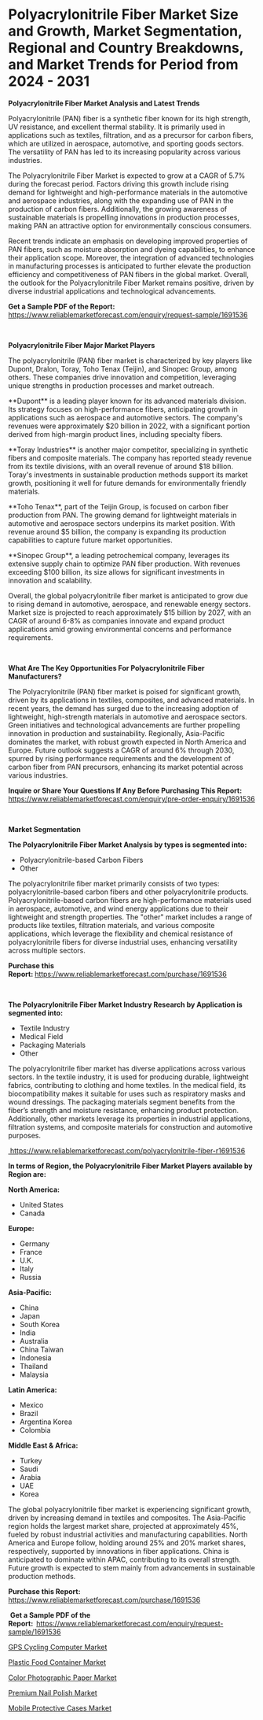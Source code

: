 <p><h1>Polyacrylonitrile Fiber Market Size and Growth, Market Segmentation, Regional and Country Breakdowns, and Market Trends for Period from 2024 -  2031</h1></p><p><strong>Polyacrylonitrile Fiber Market Analysis and Latest Trends</strong></p>
<p><p>Polyacrylonitrile (PAN) fiber is a synthetic fiber known for its high strength, UV resistance, and excellent thermal stability. It is primarily used in applications such as textiles, filtration, and as a precursor for carbon fibers, which are utilized in aerospace, automotive, and sporting goods sectors. The versatility of PAN has led to its increasing popularity across various industries.</p><p>The Polyacrylonitrile Fiber Market is expected to grow at a CAGR of 5.7% during the forecast period. Factors driving this growth include rising demand for lightweight and high-performance materials in the automotive and aerospace industries, along with the expanding use of PAN in the production of carbon fibers. Additionally, the growing awareness of sustainable materials is propelling innovations in production processes, making PAN an attractive option for environmentally conscious consumers.</p><p>Recent trends indicate an emphasis on developing improved properties of PAN fibers, such as moisture absorption and dyeing capabilities, to enhance their application scope. Moreover, the integration of advanced technologies in manufacturing processes is anticipated to further elevate the production efficiency and competitiveness of PAN fibers in the global market. Overall, the outlook for the Polyacrylonitrile Fiber Market remains positive, driven by diverse industrial applications and technological advancements.</p></p>
<p><strong>Get a Sample PDF of the Report:&nbsp;</strong> <a href="https://www.reliablemarketforecast.com/enquiry/request-sample/1691536?utm_campaign=1567&utm_medium=2&utm_source=Github&utm_content=ia&utm_term=18102024&utm_id=polyacrylonitrile-fiber">https://www.reliablemarketforecast.com/enquiry/request-sample/1691536</a></p>
<p>&nbsp;</p>
<p><strong>Polyacrylonitrile Fiber Major Market Players</strong></p>
<p><p>The polyacrylonitrile (PAN) fiber market is characterized by key players like Dupont, Dralon, Toray, Toho Tenax (Teijin), and Sinopec Group, among others. These companies drive innovation and competition, leveraging unique strengths in production processes and market outreach.</p><p>**Dupont** is a leading player known for its advanced materials division. Its strategy focuses on high-performance fibers, anticipating growth in applications such as aerospace and automotive sectors. The company's revenues were approximately $20 billion in 2022, with a significant portion derived from high-margin product lines, including specialty fibers.</p><p>**Toray Industries** is another major competitor, specializing in synthetic fibers and composite materials. The company has reported steady revenue from its textile divisions, with an overall revenue of around $18 billion. Toray's investments in sustainable production methods support its market growth, positioning it well for future demands for environmentally friendly materials.</p><p>**Toho Tenax**, part of the Teijin Group, is focused on carbon fiber production from PAN. The growing demand for lightweight materials in automotive and aerospace sectors underpins its market position. With revenue around $5 billion, the company is expanding its production capabilities to capture future market opportunities.</p><p>**Sinopec Group**, a leading petrochemical company, leverages its extensive supply chain to optimize PAN fiber production. With revenues exceeding $100 billion, its size allows for significant investments in innovation and scalability.</p><p>Overall, the global polyacrylonitrile fiber market is anticipated to grow due to rising demand in automotive, aerospace, and renewable energy sectors. Market size is projected to reach approximately $15 billion by 2027, with an CAGR of around 6-8% as companies innovate and expand product applications amid growing environmental concerns and performance requirements.</p></p>
<p>&nbsp;</p>
<p><strong>What Are The Key Opportunities For Polyacrylonitrile Fiber Manufacturers?</strong></p>
<p><p>The Polyacrylonitrile (PAN) fiber market is poised for significant growth, driven by its applications in textiles, composites, and advanced materials. In recent years, the demand has surged due to the increasing adoption of lightweight, high-strength materials in automotive and aerospace sectors. Green initiatives and technological advancements are further propelling innovation in production and sustainability. Regionally, Asia-Pacific dominates the market, with robust growth expected in North America and Europe. Future outlook suggests a CAGR of around 6% through 2030, spurred by rising performance requirements and the development of carbon fiber from PAN precursors, enhancing its market potential across various industries.</p></p>
<p><strong>Inquire or Share Your Questions If Any Before Purchasing This Report:</strong> <a href="https://www.reliablemarketforecast.com/enquiry/pre-order-enquiry/1691536?utm_campaign=1567&utm_medium=2&utm_source=Github&utm_content=ia&utm_term=18102024&utm_id=polyacrylonitrile-fiber">https://www.reliablemarketforecast.com/enquiry/pre-order-enquiry/1691536</a></p>
<p>&nbsp;</p>
<p><strong>Market Segmentation</strong></p>
<p><strong>The Polyacrylonitrile Fiber Market Analysis by types is segmented into:</strong></p>
<p><ul><li>Polyacrylonitrile-based Carbon Fibers</li><li>Other</li></ul></p>
<p><p>The polyacrylonitrile fiber market primarily consists of two types: polyacrylonitrile-based carbon fibers and other polyacrylonitrile products. Polyacrylonitrile-based carbon fibers are high-performance materials used in aerospace, automotive, and wind energy applications due to their lightweight and strength properties. The "other" market includes a range of products like textiles, filtration materials, and various composite applications, which leverage the flexibility and chemical resistance of polyacrylonitrile fibers for diverse industrial uses, enhancing versatility across multiple sectors.</p></p>
<p><strong>Purchase this Report:&nbsp;</strong><a href="https://www.reliablemarketforecast.com/purchase/1691536?utm_campaign=1567&utm_medium=2&utm_source=Github&utm_content=ia&utm_term=18102024&utm_id=polyacrylonitrile-fiber">https://www.reliablemarketforecast.com/purchase/1691536</a></p>
<p>&nbsp;</p>
<p><strong>The Polyacrylonitrile Fiber Market Industry Research by Application is segmented into:</strong></p>
<p><ul><li>Textile Industry</li><li>Medical Field</li><li>Packaging Materials</li><li>Other</li></ul></p>
<p><p>The polyacrylonitrile fiber market has diverse applications across various sectors. In the textile industry, it is used for producing durable, lightweight fabrics, contributing to clothing and home textiles. In the medical field, its biocompatibility makes it suitable for uses such as respiratory masks and wound dressings. The packaging materials segment benefits from the fiber’s strength and moisture resistance, enhancing product protection. Additionally, other markets leverage its properties in industrial applications, filtration systems, and composite materials for construction and automotive purposes.</p></p>
<p><a href="https://www.reliablemarketforecast.com/polyacrylonitrile-fiber-r1691536?utm_campaign=1567&utm_medium=2&utm_source=Github&utm_content=ia&utm_term=18102024&utm_id=polyacrylonitrile-fiber">&nbsp;https://www.reliablemarketforecast.com/polyacrylonitrile-fiber-r1691536</a></p>
<p><strong>In terms of Region, the Polyacrylonitrile Fiber Market Players available by Region are:</strong></p>
<p>
    <p> <strong> North America: </strong>
        <ul>
            <li>United States</li>
            <li>Canada</li>
        </ul>
        </p> 
    <p> <strong> Europe: </strong>
        <ul>
            <li>Germany</li>
            <li>France</li>
            <li>U.K.</li>
            <li>Italy</li>
            <li>Russia</li>
        </ul>
        </p> 
    <p> <strong> Asia-Pacific: </strong>
        <ul>
            <li>China</li>
            <li>Japan</li>
            <li>South Korea</li>
            <li>India</li>
            <li>Australia</li>
            <li>China Taiwan</li>
            <li>Indonesia</li>
            <li>Thailand</li>
            <li>Malaysia</li>
        </ul>
        </p> 
    <p> <strong> Latin America: </strong>
        <ul>
            <li>Mexico</li>
            <li>Brazil</li>
            <li>Argentina Korea</li>
            <li>Colombia</li>
        </ul>
        </p> 
    <p> <strong> Middle East & Africa: </strong>
        <ul>
            <li>Turkey</li>
            <li>Saudi</li>
            <li>Arabia</li>
            <li>UAE</li>
            <li>Korea</li>
        </ul>
    </p>
    </p>
<p><p>The global polyacrylonitrile fiber market is experiencing significant growth, driven by increasing demand in textiles and composites. The Asia-Pacific region holds the largest market share, projected at approximately 45%, fueled by robust industrial activities and manufacturing capabilities. North America and Europe follow, holding around 25% and 20% market shares, respectively, supported by innovations in fiber applications. China is anticipated to dominate within APAC, contributing to its overall strength. Future growth is expected to stem mainly from advancements in sustainable production methods.</p></p>
<p><strong>Purchase this Report: </strong><a href="https://www.reliablemarketforecast.com/purchase/1691536?utm_campaign=1567&utm_medium=2&utm_source=Github&utm_content=ia&utm_term=18102024&utm_id=polyacrylonitrile-fiber">https://www.reliablemarketforecast.com/purchase/1691536</a></p>
<p>&nbsp;<strong>Get a Sample PDF of the Report:&nbsp;&nbsp;</strong><a href="https://www.reliablemarketforecast.com/enquiry/request-sample/1691536?utm_campaign=1567&utm_medium=2&utm_source=Github&utm_content=ia&utm_term=18102024&utm_id=polyacrylonitrile-fiber">https://www.reliablemarketforecast.com/enquiry/request-sample/1691536</a></p>
<p><strong></strong></p>
<p><p><a href="https://www.linkedin.com/pulse/charting-future-comprehensive-analysis-global-gps-cycling-computer-jztte?utm_campaign=1567&utm_medium=2&utm_source=Github&utm_content=ia&utm_term=18102024&utm_id=polyacrylonitrile-fiber">GPS Cycling Computer Market</a></p><p><a href="https://www.linkedin.com/pulse/in-depth-analysis-global-plastic-food-container-market-scope-ex9sf?utm_campaign=1567&utm_medium=2&utm_source=Github&utm_content=ia&utm_term=18102024&utm_id=polyacrylonitrile-fiber">Plastic Food Container Market</a></p><p><a href="https://www.linkedin.com/pulse/insights-color-photographic-paper-industry-market-financial-0fese?utm_campaign=1567&utm_medium=2&utm_source=Github&utm_content=ia&utm_term=18102024&utm_id=polyacrylonitrile-fiber">Color Photographic Paper Market</a></p><p><a href="https://www.linkedin.com/pulse/global-premium-nail-polish-115-cagr-forecast-2024-2031-z0dnf?utm_campaign=1567&utm_medium=2&utm_source=Github&utm_content=ia&utm_term=18102024&utm_id=polyacrylonitrile-fiber">Premium Nail Polish Market</a></p><p><a href="https://www.linkedin.com/pulse/mobile-protective-cases-revenue-growth-report-2024-2031-mkt-wired-uq0vf?utm_campaign=1567&utm_medium=2&utm_source=Github&utm_content=ia&utm_term=18102024&utm_id=polyacrylonitrile-fiber">Mobile Protective Cases Market</a></p></p>